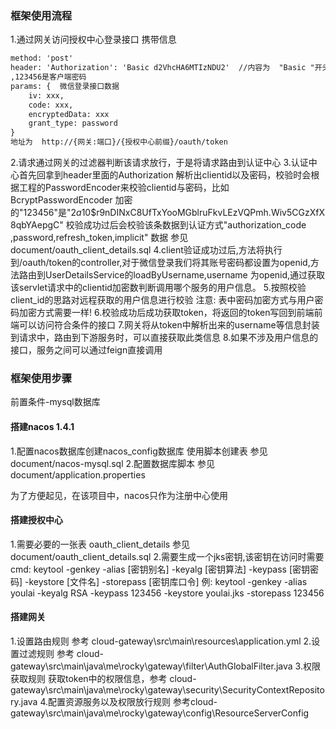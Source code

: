 ### 框架使用流程
1.通过网关访问授权中心登录接口 携带信息
```asp
method: 'post'
header: 'Authorization': 'Basic d2VhcHA6MTIzNDU2'  //内容为  "Basic "开头的  "weapp:123456" 的base64编码字符串  weapp是clientid
,123456是客户端密码
params: {  微信登录接口数据
    iv: xxx,
    code: xxx,
    encryptedData: xxx
    grant_type: password
}
地址为  http://{网关:端口}/{授权中心前缀}/oauth/token
```
2.请求通过网关的过滤器判断该请求放行，于是将请求路由到认证中心
3.认证中心首先回拿到header里面的Authorization 解析出clientid以及密码，校验时会根据工程的PasswordEncoder来校验clientid与密码，比如BcryptPasswordEncoder
加密的"123456"是"$2a$10$r9nDINxC8UfTxYooMGblruFkvLEzVQPmh.Wiv5CGzXfX8qbYAepgC" 校验成功过后会校验该条数据到认证方式"authorization_code
,password,refresh_token,implicit"  数据 参见document/oauth_client_details.sql 
4.client验证成功过后,方法将执行到/oauth/token的controller,对于微信登录我们将其账号密码都设置为openid,方法路由到UserDetailsService的loadByUsername,username
为openid,通过获取该servlet请求中的clientid加密数判断调用哪个服务的用户信息。
5.按照校验client_id的思路对远程获取的用户信息进行校验   注意: 表中密码加密方式与用户密码加密方式需要一样!
6.校验成功后成功获取token，将返回的token写回到前端前端可以访问符合条件的接口
7.网关将从token中解析出来的username等信息封装到请求中，路由到下游服务时，可以直接获取此类信息
8.如果不涉及用户信息的接口，服务之间可以通过feign直接调用
### 框架使用步骤
前置条件-mysql数据库  
#### 搭建nacos 1.4.1 
1.配置nacos数据库创建nacos_config数据库  使用脚本创建表   参见document/nacos-mysql.sql
2.配置数据库脚本  参见document/application.properties

为了方便起见，在该项目中，nacos只作为注册中心使用
#### 搭建授权中心
1.需要必要的一张表 oauth_client_details 参见document/oauth_client_details.sql 
2.需要生成一个jks密钥,该密钥在访问时需要
cmd:  keytool -genkey -alias [密钥别名] -keyalg [密钥算法] -keypass [密钥密码] -keystore [文件名] -storepass [密钥库口令]
例: keytool -genkey -alias youlai -keyalg RSA -keypass 123456 -keystore youlai.jks -storepass 123456
     
#### 搭建网关
1.设置路由规则 参考 cloud-gateway\src\main\resources\application.yml
2.设置过滤规则 参考 cloud-gateway\src\main\java\me\rocky\gateway\filter\AuthGlobalFilter.java
3.权限获取规则 获取token中的权限信息，参考 cloud-gateway\src\main\java\me\rocky\gateway\security\SecurityContextRepository.java
4.配置资源服务以及权限放行规则  参考cloud-gateway\src\main\java\me\rocky\gateway\config\ResourceServerConfig
